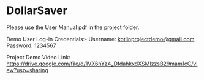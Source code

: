 # DollarSaver
Please use the User Manual pdf in the project folder.

Demo User Log-in Credentials:-
Username: kotlinprojectdemo@gmail.com
Password: 1234567


Project Demo Video Link:
https://drive.google.com/file/d/1VX6hYz4_DfdahkxdXSMlzzsB29mam1cC/view?usp=sharing
